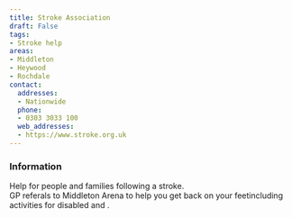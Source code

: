 ```yaml
---
title: Stroke Association
draft: False
tags:
- Stroke help
areas:
- Middleton
- Heywood
- Rochdale
contact:
  addresses:
  - Nationwide
  phone:
  - 0303 3033 100
  web_addresses:
  - https://www.stroke.org.uk
---
```


### Information
Help for people and families following a stroke.  
GP referals to Middleton Arena to help you 
get back on your feetincluding activities for disabled and .
